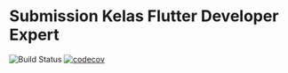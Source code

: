 # Submission Kelas Flutter Developer Expert
![Build Status](https://github.com/indmind/a199-flutter-expert-project/actions/workflows/dart.yml/badge.svg)
[![codecov](https://codecov.io/gh/indmind/a199-flutter-expert-project/branch/main/graph/badge.svg?token=3St2Gy0G1C)](https://codecov.io/gh/indmind/a199-flutter-expert-project)
